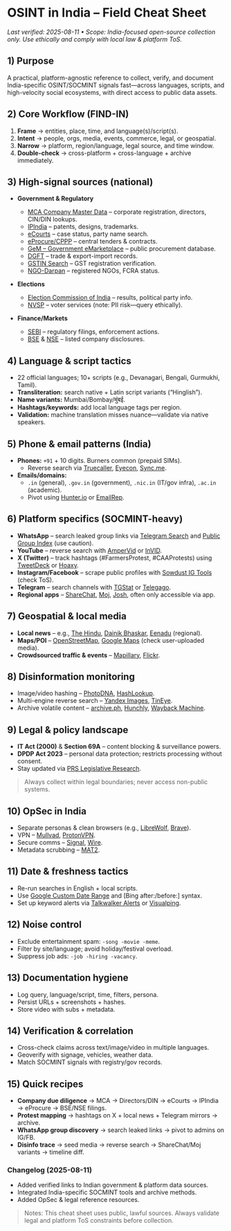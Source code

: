 # OSINT in India – Field Cheat Sheet
_Last verified: 2025-08-11 • Scope: India-focused open-source collection only. Use ethically and comply with local law & platform ToS._

## 1) Purpose
A practical, platform-agnostic reference to collect, verify, and document India-specific OSINT/SOCMINT signals fast—across languages, scripts, and high-velocity social ecosystems, with direct access to public data assets.

## 2) Core Workflow (FIND-IN)
1) **Frame** → entities, place, time, and language(s)/script(s).  
2) **Intent** → people, orgs, media, events, commerce, legal, or geospatial.  
3) **Narrow** → platform, region/language, legal source, and time window.  
4) **Double-check** → cross-platform + cross-language + archive immediately.

## 3) High-signal sources (national)
- **Government & Regulatory**
  - [MCA Company Master Data](https://www.mca.gov.in/mcafoportal/viewCompanyMasterData.do) – corporate registration, directors, CIN/DIN lookups.  
  - [IPIndia](https://ipindiaonline.gov.in/) – patents, designs, trademarks.  
  - [eCourts](https://services.ecourts.gov.in/) – case status, party name search.  
  - [eProcure/CPPP](https://eprocure.gov.in/cppp/) – central tenders & contracts.  
  - [GeM – Government eMarketplace](https://gem.gov.in/) – public procurement database.  
  - [DGFT](https://www.dgft.gov.in/) – trade & export-import records.  
  - [GSTIN Search](https://services.gst.gov.in/services/searchtp) – GST registration verification.  
  - [NGO-Darpan](https://ngodarpan.gov.in/) – registered NGOs, FCRA status.

- **Elections**
  - [Election Commission of India](https://eci.gov.in/) – results, political party info.  
  - [NVSP](https://www.nvsp.in/) – voter services (note: PII risk—query ethically).  

- **Finance/Markets**
  - [SEBI](https://www.sebi.gov.in/) – regulatory filings, enforcement actions.  
  - [BSE](https://www.bseindia.com/) & [NSE](https://www.nseindia.com/) – listed company disclosures.

## 4) Language & script tactics
- 22 official languages; 10+ scripts (e.g., Devanagari, Bengali, Gurmukhi, Tamil).  
- **Transliteration:** search native + Latin script variants (“Hinglish”).  
- **Name variants:** Mumbai/Bombay/मुंबई.  
- **Hashtags/keywords:** add local language tags per region.  
- **Validation:** machine translation misses nuance—validate via native speakers.

## 5) Phone & email patterns (India)
- **Phones:** `+91` + 10 digits. Burners common (prepaid SIMs).  
  - Reverse search via [Truecaller](https://www.truecaller.com/), [Eyecon](https://eyecon.app/), [Sync.me](https://sync.me/).  
- **Emails/domains:**  
  - `.in` (general), `.gov.in` (government), `.nic.in` (IT/gov infra), `.ac.in` (academic).  
  - Pivot using [Hunter.io](https://hunter.io/) or [EmailRep](https://emailrep.io/).

## 6) Platform specifics (SOCMINT-heavy)
- **WhatsApp** – search leaked group links via [Telegram Search](https://t.me/s/) and [Public Group Index](https://whatsgrouplink.com/) (use caution).  
- **YouTube** – reverse search with [AmperVid](https://ampervid.com/) or [InVID](https://www.invid-project.eu/tools-and-services/invid-verification-plugin/).  
- **X (Twitter)** – track hashtags (#FarmersProtest, #CAAProtests) using [TweetDeck](https://tweetdeck.twitter.com/) or [Hoaxy](https://hoaxy.osome.iu.edu/).  
- **Instagram/Facebook** – scrape public profiles with [Sowdust IG Tools](https://github.com/sowdust/instagram-tools) (check ToS).  
- **Telegram** – search channels with [TGStat](https://tgstat.com/) or [Telegago](https://cse.google.com/cse?cx=006368593537057042503:efxu7xprihg).  
- **Regional apps** – [ShareChat](https://sharechat.com/), [Moj](https://mojapp.in/), [Josh](https://josh.onelink.me/), often only accessible via app.

## 7) Geospatial & local media
- **Local news** – e.g., [The Hindu](https://www.thehindu.com/), [Dainik Bhaskar](https://www.bhaskar.com/), [Eenadu](https://www.eenadu.net/) (regional).  
- **Maps/POI** – [OpenStreetMap](https://www.openstreetmap.org/), [Google Maps](https://maps.google.com/) (check user-uploaded media).  
- **Crowdsourced traffic & events** – [Mapillary](https://www.mapillary.com/), [Flickr](https://www.flickr.com/).

## 8) Disinformation monitoring
- Image/video hashing – [PhotoDNA](https://www.microsoft.com/en-us/photodna), [HashLookup](https://hashlookup.circl.lu/).  
- Multi-engine reverse search – [Yandex Images](https://yandex.com/images/), [TinEye](https://tineye.com/).  
- Archive volatile content – [archive.ph](https://archive.ph/), [Hunchly](https://www.hunch.ly/), [Wayback Machine](https://web.archive.org/).

## 9) Legal & policy landscape
- **IT Act (2000)** & **Section 69A** – content blocking & surveillance powers.  
- **DPDP Act 2023** – personal data protection; restricts processing without consent.  
- Stay updated via [PRS Legislative Research](https://prsindia.org/).  
> Always collect within legal boundaries; never access non-public systems.

## 10) OpSec in India
- Separate personas & clean browsers (e.g., [LibreWolf](https://librewolf.net/), [Brave](https://brave.com/)).  
- VPN – [Mullvad](https://mullvad.net/), [ProtonVPN](https://protonvpn.com/).  
- Secure comms – [Signal](https://signal.org/), [Wire](https://wire.com/).  
- Metadata scrubbing – [MAT2](https://0xacab.org/jvoisin/mat2).

## 11) Date & freshness tactics
- Re-run searches in English + local scripts.  
- Use [Google Custom Date Range](https://www.google.com/) and [Bing after:/before:] syntax.  
- Set up keyword alerts via [Talkwalker Alerts](https://www.talkwalker.com/alerts) or [Visualping](https://visualping.io/).

## 12) Noise control
- Exclude entertainment spam: `-song -movie -meme`.  
- Filter by site/language; avoid holiday/festival overload.  
- Suppress job ads: `-job -hiring -vacancy`.

## 13) Documentation hygiene
- Log query, language/script, time, filters, persona.  
- Persist URLs + screenshots + hashes.  
- Store video with subs + metadata.

## 14) Verification & correlation
- Cross-check claims across text/image/video in multiple languages.  
- Geoverify with signage, vehicles, weather data.  
- Match SOCMINT signals with registry/gov records.

## 15) Quick recipes
- **Company due diligence** → MCA → Directors/DIN → eCourts → IPIndia → eProcure → BSE/NSE filings.  
- **Protest mapping** → hashtags on X + local news + Telegram mirrors → archive.  
- **WhatsApp group discovery** → search leaked links → pivot to admins on IG/FB.  
- **Disinfo trace** → seed media → reverse search → ShareChat/Moj variants → timeline diff.

### Changelog (2025-08-11)
- Added verified links to Indian government & platform data sources.  
- Integrated India-specific SOCMINT tools and archive methods.  
- Added OpSec & legal reference resources.

> Notes: This cheat sheet uses public, lawful sources. Always validate legal and platform ToS constraints before collection.
